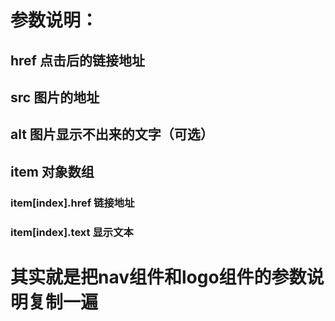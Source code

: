 # 参数说明：

## href 点击后的链接地址
## src 图片的地址
## alt 图片显示不出来的文字（可选）

## item 对象数组
### item[index].href 链接地址
### item[index].text 显示文本

# 其实就是把nav组件和logo组件的参数说明复制一遍